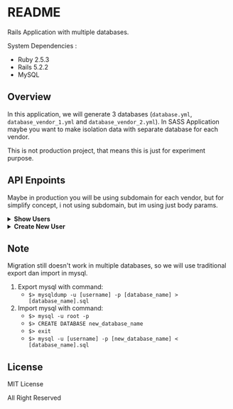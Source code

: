# README

Rails Application with multiple databases.

System Dependencies :
- Ruby 2.5.3
- Rails 5.2.2
- MySQL

## Overview
In this application, we will generate 3 databases (`database.yml`, `database_vendor_1.yml` and `database_vendor_2.yml`). In SASS Application maybe you want to make isolation data with separate database for each vendor.

This is not production project, that means this is just for experiment purpose.

## API Enpoints
Maybe in production you will be using subdomain for each vendor, but for simplify concept, i not using subdomain, but im using just body params.

<details>
  <summary><b>Show Users</b></summary>

  - **URL**

  `/api/v1/users`

  - **Method**

    `GET`

  - **URL Params**

    **Required**

    `vendor_id=[integer]`

  - **Data Params**

    None.

  - **Success Response**

    ```json
    {
      "users": [
        {
          "username": "mahou_kagami"
        },
        {
          "username": "tomewo_awasu"
        }
      ]
    }
    ```

  - **Note**

    I think that will be clean if we pass the `vendor_id` in headers. But for now, i this it's enought :p.
</details>


<details>
  <summary><b>Create New User</b> </summary>

  - **URL**

  `/api/v1/users`

  - **Method**

    `POST`

  - **URL Params**

    **Required**

    `vendor_id=[integer]`

  - **Data Params**

    ```json
    {
      "user": {
        "username": "kotoxri"
      }
    }
    ```

  - **Success Response**

    ```json
    {
      "user": {
        "username": "kotoxri"
      }
    }
    ```

  - **Notes**

    None.
</details>

## Note

Migration still doesn't work in multiple databases, so we will use traditional export dan import in mysql.

1. Export mysql with command:
   - `$> mysqldump -u [username] -p [database_name] > [database_name].sql`
2. Import mysql with command:
   - `$> mysql -u root -p`
   - `$> CREATE DATABASE new_database_name`
   - `$> exit`
   - `$> mysql -u [username] -p [new_database_name] < [database_name].sql`

## License
MIT License

All Right Reserved



